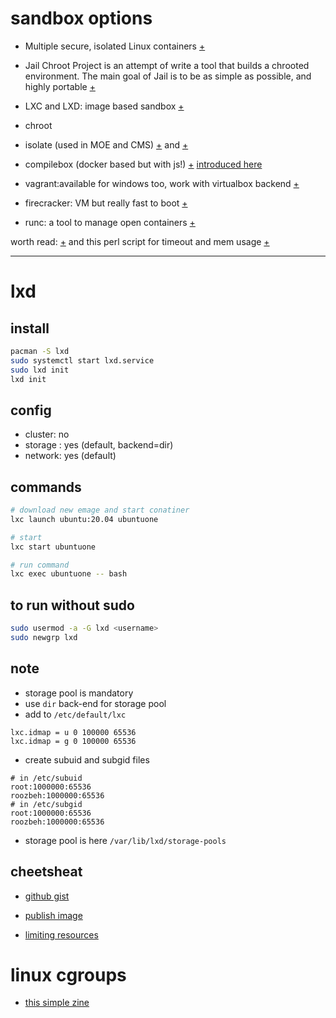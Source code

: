 # sandbox options

- Multiple secure, isolated Linux containers [+](https://openvz.org/)

- Jail Chroot Project is an attempt of write a tool that builds a chrooted environment. The main goal of Jail is to be as simple as possible, and highly portable [+](http://www.jmcresearch.com/projects/jail/)

- LXC and LXD: image based sandbox [+](https://linuxcontainers.org/)

- chroot

- isolate (used in MOE and CMS) [+](https://github.com/ioi/isolate) and [+](http://www.ucw.cz/moe/isolate.1.html)

- compilebox (docker based but with js!) [+](https://github.com/remoteinterview/compilebox)
  [introduced here](https://www.linkedin.com/pulse/how-does-online-judge-works-ahmad-faiyaz/)

- vagrant:available for windows too, work with virtualbox backend
  [+](https://www.vagrantup.com/downloads)

- firecracker: VM but really fast to boot [+](https://jvns.ca/blog/2021/01/23/firecracker--start-a-vm-in-less-than-a-second/)

- runc: a tool to manage open containers [+](https://github.com/opencontainers/runc)

worth read: [+](http://coldattic.info/post/40/)
and this perl script for timeout and mem usage [+](https://github.com/pshved/timeout)

---

# lxd

## install

```bash
pacman -S lxd
sudo systemctl start lxd.service
sudo lxd init
lxd init
```

## config

- cluster: no
- storage : yes (default, backend=dir)
- network: yes (default)

## commands

```bash
# download new emage and start conatiner
lxc launch ubuntu:20.04 ubuntuone

# start
lxc start ubuntuone

# run command
lxc exec ubuntuone -- bash


```

## to run without sudo

```bash
sudo usermod -a -G lxd <username>
sudo newgrp lxd
```

## note

- storage pool is mandatory
- use `dir` back-end for storage pool
- add to `/etc/default/lxc`

```
lxc.idmap = u 0 100000 65536
lxc.idmap = g 0 100000 65536
```

- create subuid and subgid files

```
# in /etc/subuid
root:1000000:65536
roozbeh:1000000:65536
# in /etc/subgid
root:1000000:65536
roozbeh:1000000:65536
```

- storage pool is here `/var/lib/lxd/storage-pools`

## cheetsheat

- [github gist](https://gist.github.com/berndbausch/a6835150c7a26c88048763c0bd739be6)

- [publish image](https://ubuntu.com/blog/publishing-lxd-images)

- [limiting resources](https://www.maketecheasier.com/limit-lxd-containers-resources/)

# linux cgroups

- [this simple zine](https://wizardzines.com/comics/containers-arent-magic/)
